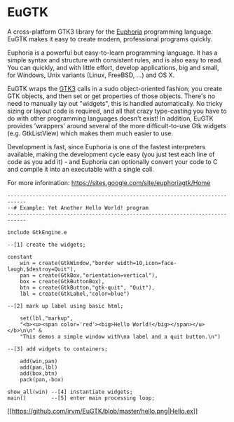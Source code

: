 # EuGTK
A cross-platform GTK3 library for the [Euphoria](http://openeuphoria.org) programming language. EuGTK makes it easy to create modern, professional programs quickly. 

Euphoria is a powerful but easy-to-learn programming language. It has a simple syntax and structure with consistent rules, and is also easy to read. You can quickly, and with little effort, develop applications, big and small, for Windows, Unix variants (Linux, FreeBSD, ...) and OS X. 

EuGTK wraps the [GTK3](http://gtk.org) calls in a sudo object-oriented fashion; you create GTK objects, and then set or get properties of those objects. There's no need to manually lay out "widgets", this is handled automatically. 
No tricky sizing or layout code is required, and all that crazy type-casting you have to do with other programming languages doesn't exist! In addition, EuGTK provides 'wrappers' around several of the more difficult-to-use Gtk widgets (e.g. GtkListView) which makes them much easier to use.

Development is fast, since Euphoria is one of the fastest interpreters available, making the development cycle easy (you just test each line of code as you add it) - and Euphoria can optionally convert your code to C and compile it into an executable with a single call.

For more information:
https://sites.google.com/site/euphoriagtk/Home

```
----------------------------------------------------------------------------
--# Example: Yet Another Hello World! program
----------------------------------------------------------------------------

include GtkEngine.e

--[1] create the widgets;

constant   
	win = create(GtkWindow,"border width=10,icon=face-laugh,$destroy=Quit"),
	pan = create(GtkBox,"orientation=vertical"), 
	box = create(GtkButtonBox), 
	btn = create(GtkButton,"gtk-quit", "Quit"),
	lbl = create(GtkLabel,"color=blue")

--[2] mark up label using basic html; 

    set(lbl,"markup", 
	"<b><u><span color='red'><big>Hello World!</big></span></u></b>\n\n" &
	"This demos a simple window with\na label and a quit button.\n")

--[3] add widgets to containers; 

    add(win,pan)  
    add(pan,lbl)  
    add(box,btn)  
    pack(pan,-box)
 
show_all(win) --[4] instantiate widgets; 
main()        --[5] enter main processing loop; 
```
[[https://github.com/irvm/EuGTK/blob/master/hello.png|Hello.ex]]
